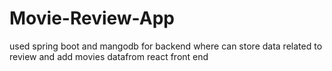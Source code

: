 # Movie-Review-App
used spring boot and mangodb for backend where can store data related to review and add movies datafrom react front end
